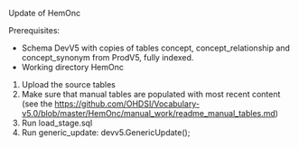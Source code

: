 Update of HemOnc

Prerequisites:
- Schema DevV5 with copies of tables concept, concept_relationship and concept_synonym from ProdV5, fully indexed.
- Working directory HemOnc

1. Upload the source tables
2. Make sure that manual tables are populated with most recent content (see the https://github.com/OHDSI/Vocabulary-v5.0/blob/master/HemOnc/manual_work/readme_manual_tables.md)
3. Run load_stage.sql
4. Run generic_update: devv5.GenericUpdate();
